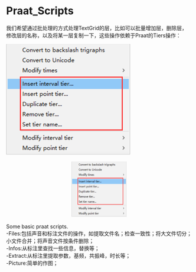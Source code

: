 # Praat_Scripts  
我们希望通过批处理的方式处理TextGrid的层，比如可以批量增加层，删除层，修改层的名称，以及将某一层复制一下，这些操作依赖于Praat的Tiers操作：  

![image](../images/tiers_process.png)

<div align=center><img width="150" height="150" src="../images/tiers_process.png"/></div>

Some basic praat scripts.  
-Files:包括声音和标注文件的操作，如提取文件名；检查一致性；将大文件切分；小文件合并；将声音文件按条件删除；  
-Infos:从标注里查找一些信息，替换等；  
-Extract:从标注里提取参数，基频，共振峰，时长等；  
-Picture:简单的作图；  


